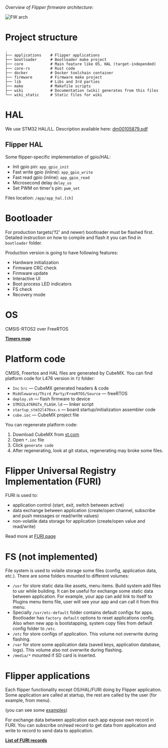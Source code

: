 _Overview of Flipper firmware architecture:_

![FW arch](https://github.com/Flipper-Zero/flipperzero-firmware-community/raw/master/wiki_static/flipper_fw_arch.png)

# Project structure

```
.
├── applications    # Flipper applications
├── bootloader      # Bootloader make project
├── core            # Main feature like OS, HAL (target-independed)
├── core-rs         # Rust code
├── docker          # Docker toolchain container
├── firmware        # Firmware make project
├── lib             # Libs and 3rd parties
├── make            # Makefile scripts
├── wiki            # Documentation (wiki) generates from this files
└── wiki_static     # Static files for wiki
```

# HAL

We use STM32 HAL/LL. Description available here: [dm00105879.pdf](https://github.com/Flipper-Zero/flipperzero-firmware-community/raw/master/wiki_static/dm00105879-description-of-stm32f4-hal-and-ll-drivers-stmicroelectronics.pdf)

## Flipper HAL

Some flipper-specific implementation of gpio/HAL:

* Init gpio pin: `app_gpio_init`
* Fast write gpio (inline): `app_gpio_write`
* Fast read gpio (inline): `app_gpio_read`
* Microsecond delay `delay_us`
* Set PWM on timer's pin: `pwm_set`

Files location: `/app/app_hal.[ch]`

# Bootloader

For production targets('f2' and newer) bootloader must be flashed first.
Detailed instruction on how to compile and flash it you can find in `bootloader` folder.

Production version is going to have following features:

- Hardware initialization
- Firmware CRC check
- Firmware update
- Interactive UI
- Boot process LED indicators
- FS check
- Recovery mode

# OS

CMSIS-RTOS2 over FreeRTOS

**[Timers map](Timers)**

# Platform code

CMSIS, Freertos and HAL files are generated by CubeMX.
You can find platform code for L476 version in `f2` folder:

* `Inc` `Src` — CubeMX generated headers & code
* `Middlewares/Third_Party/FreeRTOS/Source` — freeRTOS
* `deploy.sh` — flash firmware to device
* `STM32L476RGTx_FLASH.ld` — linker script
* `startup_stm32l476xx.s` — board startup/initialization assembler code
* `cube.ioc` — CubeMX project file

You can regenerate platform code:
1. Download CubeMX from [st.com](https://www.st.com/en/development-tools/stm32cubemx.html)
2. Open `*.ioc` file
3. Click `generate code`
4. After regenerating, look at git status, regenerating may broke some files.

# Flipper Universal Registry Implementation (FURI)

FURI is used to:

* application control (start, exit, switch between active)
* data exchange between application (create/open channel, subscribe and push messages or read/write values)
* non-volatile data storage for application (create/open value and read/write)

Read more at [FURI page](FURI)

# FS (not implemented)

File system is used to volaile storage some files (config, application data, etc.). There are some folders mounted to different volumes:

* `/usr` for store static data like assets, menu items. Build system add files to usr while building. It can be useful for exchange some static data between application. For example, your app can add link to itself to Plugins menu items file, user will see your app and can call it from this menu.
* Specially `/usr/etc-default` folder contains default configs for apps. Bootloader has `factory default` options to reset applications config. Also when new app is bootstapping, system copy files from default config folder to `/etc`.
* `/etc` for store configs of application. This volume not overwrite during flashing.
* `/var` for store some application data (saved keys, application database, logs). This volume also not overwrite during flashing.
* `/media/*` mounted if SD card is inserted.

# Flipper applications

Each flipper functionality except OS/HAL/FURI doing by Flipper application. Some application are called at startup, the rest are called by the user (for example, from menu).

(you can see some [examples](Application-examples))

For exchange data between application each app expose own record in FURI. You can subscribe on/read record to get data from application and write to record to send data to application.

**[List of FURI records](FURI-records-list)**
